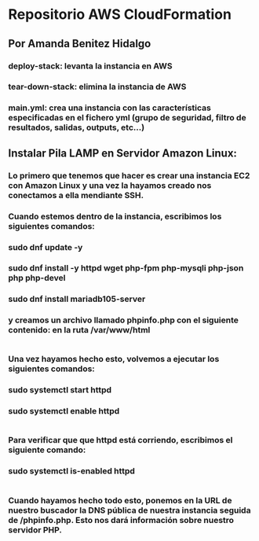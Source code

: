 # Repositorio AWS CloudFormation
## Por Amanda Benitez Hidalgo

### deploy-stack: levanta la instancia en AWS
### tear-down-stack: elimina la instancia de AWS
### main.yml: crea una instancia con las características especificadas en el fichero yml (grupo de seguridad, filtro de resultados, salidas, outputs, etc...)

## Instalar Pila LAMP en Servidor Amazon Linux: 
### Lo primero que tenemos que hacer es crear una instancia EC2 con Amazon Linux y una vez la hayamos creado nos conectamos a ella mendiante SSH. 
### Cuando estemos dentro de la instancia, escribimos los siguientes comandos:  
### sudo dnf update -y
### sudo dnf install -y httpd wget php-fpm php-mysqli php-json php php-devel
### sudo dnf install mariadb105-server
### y creamos un archivo llamado phpinfo.php con el siguiente contenido: <?php phpinfo(); ?> en la ruta /var/www/html
#
#
### Una vez hayamos hecho esto, volvemos a ejecutar los siguientes comandos:
### sudo systemctl start httpd
### sudo systemctl enable httpd
#
#
### Para verificar que que httpd está corriendo, escribimos el siguiente comando: 
### sudo systemctl is-enabled httpd
#
#
### Cuando hayamos hecho todo esto, ponemos en la URL de nuestro buscador la DNS pública de nuestra instancia seguida de /phpinfo.php. Esto nos dará información sobre nuestro servidor PHP.